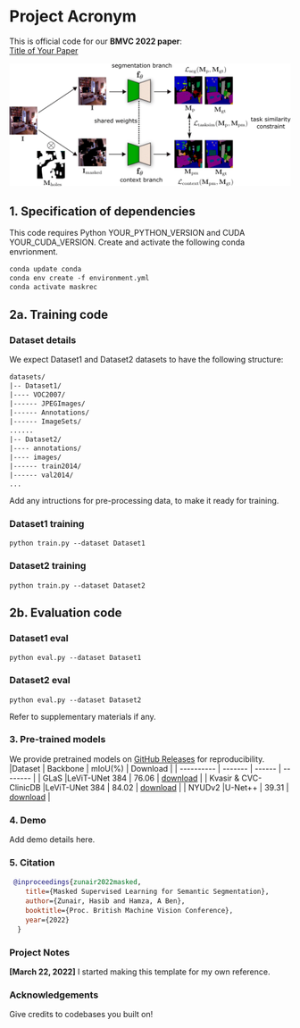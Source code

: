 # Project Acronym

<!---
HF spaces link
[![Hugging Face Spaces](https://img.shields.io/badge/🤗%20Hugging%20Face-Spaces-blue)](https://huggingface.co/spaces/hasibzunair/masksup-segmentation-demo)
-->

This is official code for our **BMVC 2022 paper**:<br>
[Title of Your Paper](Link)
<br>
 
![attention](https://github.com/hasibzunair/masksup-segmentation/blob/master/media/pipeline.png)

## 1. Specification of dependencies

This code requires Python YOUR_PYTHON_VERSION and CUDA YOUR_CUDA_VERSION. Create and activate the following conda envrionment.

```
conda update conda
conda env create -f environment.yml
conda activate maskrec
```

## 2a. Training code

### Dataset details
We expect Dataset1 and Dataset2 datasets to have the following structure:
```
datasets/
|-- Dataset1/
|---- VOC2007/
|------ JPEGImages/
|------ Annotations/
|------ ImageSets/
......
|-- Dataset2/
|---- annotations/
|---- images/
|------ train2014/
|------ val2014/
...
```
Add any intructions for pre-processing data, to make it ready for training.

### Dataset1 training
```
python train.py --dataset Dataset1
```

### Dataset2 training
```
python train.py --dataset Dataset2
```

## 2b. Evaluation code

### Dataset1 eval
```
python eval.py --dataset Dataset1
```

### Dataset2 eval
```
python eval.py --dataset Dataset2
```

Refer to supplementary materials if any.

### 3. Pre-trained models

We provide pretrained models on [GitHub Releases](https://github.com/hasibzunair/masksup-segmentation/releases/tag/v0.1) for reproducibility. 
|Dataset      | Backbone  |   mIoU(%)  |   Download   |
|  ---------- | -------   |  ------ |  --------   |
| GLaS     |LeViT-UNet 384  |  76.06  | [download](https://github.com/hasibzunair/masksup-segmentation/releases/download/v0.1/masksupglas76.06iou.pth)   |
| Kvasir & CVC-ClinicDB     |LeViT-UNet 384 | 84.02  | [download](https://github.com/hasibzunair/masksup-segmentation/releases/download/v0.1/masksuppolyp84.02iou.pth)  |
| NYUDv2        |U-Net++ |  39.31  |  [download](https://github.com/hasibzunair/masksup-segmentation/releases/download/v0.1/masksupnyu39.31iou.pth)   |

### 4. Demo
Add demo details here.

### 5. Citation

```bibtex
 @inproceedings{zunair2022masked,
    title={Masked Supervised Learning for Semantic Segmentation},
    author={Zunair, Hasib and Hamza, A Ben},
    booktitle={Proc. British Machine Vision Conference},
    year={2022}
  }
```

### Project Notes

**[March 22, 2022]** I started making this template for my own reference. 


### Acknowledgements
Give credits to codebases you built on!
